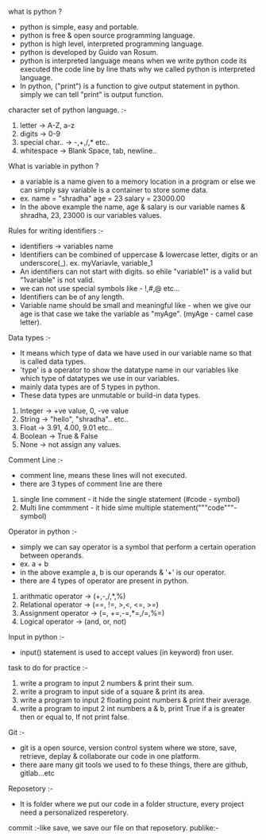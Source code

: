 what is python ?

- python is simple, easy and portable.
- python is free & open source programming language.
- python is high level, interpreted programming language.
- python is developed by Guido van Rosum.
- python is interpreted language means when we write python code its executed the code line by line thats why we called python is interpreted language.
- In python, ("print") is a function to give output statement in python. simply we can tell "print" is output function.


character set of python language. :-

1. letter -> A-Z, a-z
2. digits -> 0-9
3. special char.. -> -,+,/,* etc..
4. whitespace -> Blank Space, tab, newline..


What is variable in python ?

- a  variable is a name given to a memory location in a program or else we can simply say variable is a container to store some data.
- ex. name = "shradha"
 age = 23
salary = 23000.00
- In the above example the name, age & salary is our variable names & shradha, 23, 23000 is our variables values.


Rules for writing identifiers :-

- identifiers -> variables name 
- Identifiers can be combined of uppercase & lowercase letter, digits or an underscore(_). ex. myVariavle, variable_1
- An identifiers can not start with digits. so ehile "variable1" is a valid but "1variable" is not valid.
- we can not use special symbols like - !,#,@ etc...
- Identifiers can be of any length.
- Variable name should be small and meaningful like - when we give our age is that case we take the variable as "myAge". (myAge - camel case letter).


Data types :-

- It means which type of data we have used in our variable name so that is called data types.
- 'type' is a operator to show the datatype name in our variables like which type of datatypes we use in our variables.
- mainly data types are of 5 types in python.
- These data types are unmutable or build-in data types.
1. Integer -> +ve value, 0, -ve value
2. String -> "hello", "shradha".. etc..
3. Float -> 3.91, 4.00, 9.01 etc..
4. Boolean -> True & False
5. None -> not assign any values.


Comment Line :-

- comment line, means these lines will not executed. 
- there are 3 types of comment line are there
1. single line comment - it hide the single statement (#code - symbol)
2. Multi line commment - it hide sime multiple statement("""code"""- symbol)


Operator in python :-

- simply we can say operator is a symbol that perform a certain operation between operands.
- ex. a + b
- in the above example a, b is our operands & '+' is our operator.
- there are 4 types of operator are present in python.
1. arithmatic operator -> (+,-,/,*,%)
2. Relational operator -> (==, !=, >,<, <=, >=)
3. Assignment operator -> (=, +=,-=,*=,/=,%=)
4. Logical operator -> (and, or, not)


Input in python :-

- input() statement is used to accept values (in keyword) fron user.


task to do for practice :-

1. write a program to input 2 numbers & print their sum.
2. write a program to input side of a square & print its area.
3. write a program to input 2 floating point numbers & print their average.
4. write a program to input 2 int numbers a & b, print True if a is greater then or equal to, If not print false.


Git :-
- git is a open source, version control system where we store, save, retrieve, deplay & collaborate our code in one platform.
- there aare many git tools we used to fo these things, there are github, gitlab...etc

Reposetory :-
- It is folder where we put our code in a folder structure, every project need a personalized resperetory.

commit :-like save, we save our file on that reposetory.
publike:-